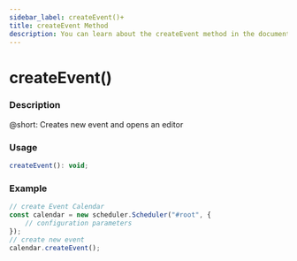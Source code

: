 ```yaml
---
sidebar_label: createEvent()+
title: createEvent Method
description: You can learn about the createEvent method in the documentation of the DHTMLX JavaScript Event Calendar library. Browse developer guides and API reference, try out code examples and live demos, and download a free 30-day evaluation version of DHTMLX Event Calendar.
---
```


# createEvent()

### Description

@short: Creates new event and opens an editor

### Usage

~~~jsx {}
createEvent(): void;
~~~

### Example

~~~jsx {6}
// create Event Calendar
const calendar = new scheduler.Scheduler("#root", {
	// configuration parameters
});
// create new event
calendar.createEvent();
~~~
